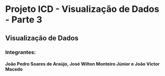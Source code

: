 # Projeto ICD - Visualização de Dados - Parte 3
## Visualização de Dados
### Integrantes:
#### João Pedro Soares de Araújo, José Wilton Monteiro Júnior e João Victor Macedo
